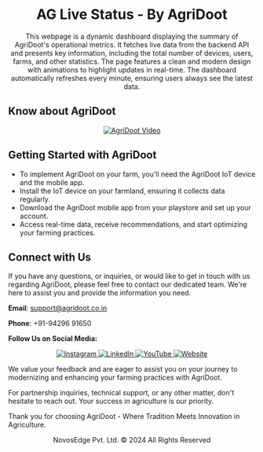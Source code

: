 <div align="center">

# AG Live Status - By AgriDoot

This webpage is a dynamic dashboard displaying the summary of AgriDoot's operational metrics. It fetches live data from the backend API and presents key information, including the total number of devices, users, farms, and other statistics. The page features a clean and modern design with animations to highlight updates in real-time. The dashboard automatically refreshes every minute, ensuring users always see the latest data.

</div>

## Know about AgriDoot

<div align="center">

[![AgriDoot Video](https://img.youtube.com/vi/AZeCwOVYC78/0.jpg)](https://www.youtube.com/watch?v=AZeCwOVYC78)

</div>

## Getting Started with AgriDoot

- To implement AgriDoot on your farm, you'll need the AgriDoot IoT device and the mobile app.
- Install the IoT device on your farmland, ensuring it collects data regularly.
- Download the AgriDoot mobile app from your playstore and set up your account.
- Access real-time data, receive recommendations, and start optimizing your farming practices.

## Connect with Us

If you have any questions, or inquiries, or would like to get in touch with us regarding AgriDoot, please feel free to contact our dedicated team. We're here to assist you and provide the information you need.

**Email**: [support@agridoot.co.in](mailto:support@agridoot.co.in)

**Phone**: +91-94296 91650

**Follow Us on Social Media:**

<div align="center">
  
<a href="https://www.instagram.com/agri_doot" target="_blank">
  <img src="https://img.shields.io/badge/Instagram-%23E4405F.svg?&style=for-the-badge&logo=instagram&logoColor=white" alt="Instagram">
</a>

<a href="https://www.linkedin.com/in/agridoot" target="_blank">
  <img src="https://img.shields.io/badge/LinkedIn-%230077B5.svg?&style=for-the-badge&logo=linkedin&logoColor=white" alt="LinkedIn">
</a>

<a href="https://www.youtube.com/@agri_doot" target="_blank">
  <img src="https://img.shields.io/badge/YouTube-%23FF0000.svg?&style=for-the-badge&logo=youtube&logoColor=white" alt="YouTube">
</a>

<a href="https://www.agridoot.co.in" target="_blank">
  <img src="https://img.shields.io/badge/Website-%23000000.svg?&style=for-the-badge&logo=website&logoColor=white" alt="Website">
</a>

</div>

We value your feedback and are eager to assist you on your journey to modernizing and enhancing your farming practices with AgriDoot.

For partnership inquiries, technical support, or any other matter, don't hesitate to reach out. Your success in agriculture is our priority.

Thank you for choosing AgriDoot - Where Tradition Meets Innovation in Agriculture.

<div align="center">

NovosEdge Pvt. Ltd. © 2024 All Rights Reserved

</div>
